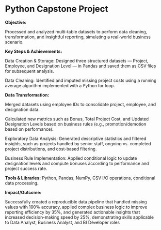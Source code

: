 # Python Capstone Project

**Objective:**

Processed and analyzed multi-table datasets to perform data cleaning, transformation, and insightful reporting, simulating a real-world business scenario.

**Key Steps & Achievements:**

Data Creation & Storage: Designed three structured datasets — Project, Employee, and Designation Level — in Pandas and saved them as CSV files for subsequent analysis.

Data Cleaning: Identified and imputed missing project costs using a running average algorithm implemented with a Python for loop.

**Data Transformation:** 

Merged datasets using employee IDs to consolidate project, employee, and designation data.

Calculated new metrics such as Bonus, Total Project Cost, and Updated Designation Levels based on business rules (e.g., promotion/demotion based on performance).

Exploratory Data Analysis: Generated descriptive statistics and filtered insights, such as projects handled by senior staff, ongoing vs. completed project distributions, and cost-based filtering.

Business Rule Implementation: Applied conditional logic to update designation levels and compute bonuses according to performance and project success rate.

**Tools & Libraries:** Python, Pandas, NumPy, CSV I/O operations, conditional data processing.

**Impact/Outcome:**

Successfully created a reproducible data pipeline that handled missing values with 100% accuracy, applied complex business logic to improve reporting efficiency by 35%, and generated actionable insights that increased decision-making speed by 25%, demonstrating skills applicable to Data Analyst, Business Analyst, and BI Developer roles
